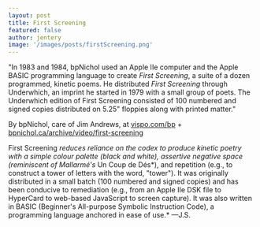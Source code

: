 ```yaml
---
layout: post
title: First Screening 
featured: false
author: jentery
image: '/images/posts/firstScreening.png'
---
```


"In 1983 and 1984, bpNichol used an Apple IIe computer and the Apple BASIC programming language to create *First Screening*, a suite of a dozen programmed, kinetic poems. He distributed *First Screening* through Underwhich, an imprint he started in 1979 with a small group of poets. The Underwhich edition of First Screening consisted of 100 numbered and signed copies distributed on 5.25" floppies along with printed matter."

By bpNichol, care of Jim Andrews, at [vispo.com/bp](http://www.vispo.com/bp/) + [bpnichol.ca/archive/video/first-screening](http://www.bpnichol.ca/archive/video/first-screening)

First Screening *reduces reliance on the codex to produce kinetic poetry with a simple colour palette (black and white), assertive negative space (reminiscent of Mallarmé's* Un Coup de Dés*), and repetition (e.g., to construct a tower of letters with the word, "tower"). It was originally distributed in a small batch (100 numbered and signed copies) and has been conducive to remediation (e.g., from an Apple IIe DSK file to HyperCard to web-based JavaScript to screen capture). It was also written in BASIC (Beginner's All-purpose Symbolic Instruction Code), a programming language anchored in ease of use.* —J.S.
